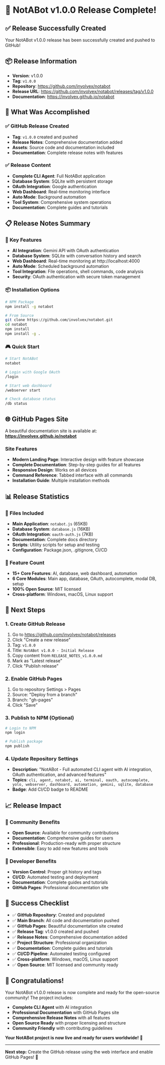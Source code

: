 # 🎉 NotABot v1.0.0 Release Complete!

## ✅ **Release Successfully Created**

Your NotABot v1.0.0 release has been successfully created and pushed to GitHub!

## 📦 **Release Information**

- **Version**: v1.0.0
- **Tag**: `v1.0.0`
- **Repository**: https://github.com/involvex/notabot
- **Release URL**: https://github.com/involvex/notabot/releases/tag/v1.0.0
- **Documentation**: https://involvex.github.io/notabot

## 🚀 **What Was Accomplished**

### ✅ **GitHub Release Created**
- **Tag**: `v1.0.0` created and pushed
- **Release Notes**: Comprehensive documentation added
- **Assets**: Source code and documentation included
- **Documentation**: Complete release notes with features

### ✅ **Release Content**
- **Complete CLI Agent**: Full NotABot application
- **Database System**: SQLite with persistent storage
- **OAuth Integration**: Google authentication
- **Web Dashboard**: Real-time monitoring interface
- **Auto Mode**: Background automation
- **Tool System**: Comprehensive system operations
- **Documentation**: Complete guides and tutorials

## 📋 **Release Notes Summary**

### 🎯 **Key Features**
- **AI Integration**: Gemini API with OAuth authentication
- **Database System**: SQLite with conversation history and search
- **Web Dashboard**: Real-time monitoring at http://localhost:4000
- **Auto Mode**: Scheduled background automation
- **Tool Integration**: File operations, shell commands, code analysis
- **Security**: OAuth authentication with secure token management

### 📦 **Installation Options**
```bash
# NPM Package
npm install -g notabot

# From Source
git clone https://github.com/involvex/notabot.git
cd notabot
npm install
npm install -g .
```

### 🎮 **Quick Start**
```bash
# Start NotABot
notabot

# Login with Google OAuth
/login

# Start web dashboard
/webserver start

# Check database status
/db status
```

## 🌐 **GitHub Pages Site**

A beautiful documentation site is available at:
**https://involvex.github.io/notabot**

### Site Features
- **Modern Landing Page**: Interactive design with feature showcase
- **Complete Documentation**: Step-by-step guides for all features
- **Responsive Design**: Works on all devices
- **Command Reference**: Tabbed interface with all commands
- **Installation Guide**: Multiple installation methods

## 📊 **Release Statistics**

### 📁 **Files Included**
- **Main Application**: `notabot.js` (65KB)
- **Database System**: `database.js` (16KB)
- **OAuth Integration**: `oauth-auth.js` (7KB)
- **Documentation**: Complete docs directory
- **Scripts**: Utility scripts for setup and testing
- **Configuration**: Package.json, .gitignore, CI/CD

### 🎯 **Feature Count**
- **15+ Core Features**: AI, database, web dashboard, automation
- **6 Core Modules**: Main app, database, OAuth, autocomplete, modal DB, setup
- **100% Open Source**: MIT licensed
- **Cross-platform**: Windows, macOS, Linux support

## 🎯 **Next Steps**

### 1. **Create GitHub Release**
1. Go to https://github.com/involvex/notabot/releases
2. Click "Create a new release"
3. Tag: `v1.0.0`
4. Title: `NotABot v1.0.0 - Initial Release`
5. Copy content from `RELEASE_NOTES_v1.0.0.md`
6. Mark as "Latest release"
7. Click "Publish release"

### 2. **Enable GitHub Pages**
1. Go to repository Settings > Pages
2. Source: "Deploy from a branch"
3. Branch: "gh-pages"
4. Click "Save"

### 3. **Publish to NPM (Optional)**
```bash
# Login to NPM
npm login

# Publish package
npm publish
```

### 4. **Update Repository Settings**
- **Description**: "NotABot - Full automated CLI agent with AI integration, OAuth authentication, and advanced features"
- **Topics**: `cli, agent, notabot, ai, terminal, oauth, autocomplete, yolo, webserver, dashboard, automation, gemini, sqlite, database`
- **Badge**: Add CI/CD badge to README

## 📈 **Release Impact**

### 🎉 **Community Benefits**
- **Open Source**: Available for community contributions
- **Documentation**: Comprehensive guides for users
- **Professional**: Production-ready with proper structure
- **Extensible**: Easy to add new features and tools

### 🚀 **Developer Benefits**
- **Version Control**: Proper git history and tags
- **CI/CD**: Automated testing and deployment
- **Documentation**: Complete guides and tutorials
- **GitHub Pages**: Professional documentation site

## 🎊 **Success Checklist**

- ✅ **GitHub Repository**: Created and populated
- ✅ **Main Branch**: All code and documentation pushed
- ✅ **GitHub Pages**: Beautiful documentation site created
- ✅ **Release Tag**: v1.0.0 created and pushed
- ✅ **Release Notes**: Comprehensive documentation added
- ✅ **Project Structure**: Professional organization
- ✅ **Documentation**: Complete guides and tutorials
- ✅ **CI/CD Pipeline**: Automated testing configured
- ✅ **Cross-platform**: Windows, macOS, Linux support
- ✅ **Open Source**: MIT licensed and community ready

## 🎉 **Congratulations!**

Your NotABot v1.0.0 release is now complete and ready for the open-source community! The project includes:

- **Complete CLI Agent** with AI integration
- **Professional Documentation** with GitHub Pages site
- **Comprehensive Release Notes** with all features
- **Open Source Ready** with proper licensing and structure
- **Community Friendly** with contributing guidelines

**Your NotABot project is now live and ready for users worldwide!** 🚀

---

**Next step:** Create the GitHub release using the web interface and enable GitHub Pages! 🎉 
